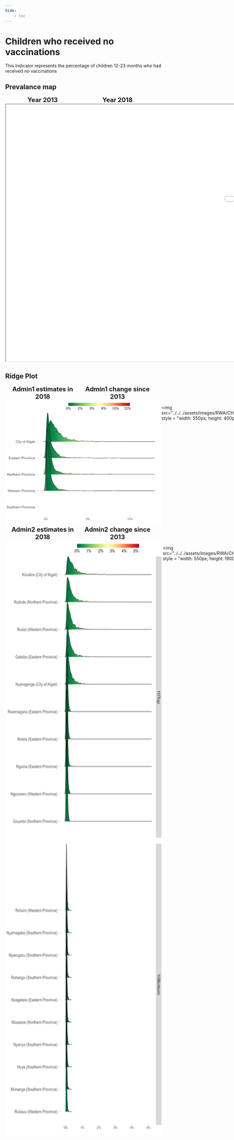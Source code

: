 ```yaml
---
hide:
    - toc
---
```

# Children who received no vaccinations

This Indicator represents the percentage of children 12-23 months who had received no vaccinations

## Prevalance map

<div style="width: 95%; display:grid; grid-template-columns: repeat(2, 1fr); gap: 0px; text-align:center; font-weight:bold;x">
  <div style="font-size: 20px">Year 2013</div>
  <div style="font-size: 20px">Year 2018</div>
</div>

<iframe src="../../../assets/images/RWA/CH_VACC_C_NON_detail.html" style = "width: 2000px; height: 820px"></iframe>

## Ridge Plot

<div style="width: 95%; display:grid; grid-template-columns: repeat(2, 1fr); gap: 0px; text-align:center; font-weight:bold;x">
  <div style="font-size: 20px">Admin1 estimates in 2018</div>
  <div style="font-size: 20px">Admin1 change since 2013</div>
</div>

<div style="display: flex">
<img src="../../../assets/images/RWA/CH_VACC_C_NON_ridge_adm1.png", style = "width: 550px; height: 400px">

<img src="../../../assets/images/RWA/CH_VACC_C_NON_ridge_diff_adm1.png", style = "width: 550px; height: 400px">

</div>
<div> </div>
<div> </div>
<div> </div>
<div> </div>
<div> </div>
<div> </div>
<div> </div>
<div> </div>

<div style="width: 95%; display:grid; grid-template-columns: repeat(2, 1fr); gap: 0px; text-align:center; font-weight:bold;x">
  <div style="font-size: 20px">Admin2 estimates in 2018</div>
  <div style="font-size: 20px">Admin2 change since 2013</div>
</div>

<div style="display: flex">
<img src="../../../assets/images/RWA/CH_VACC_C_NON_ridge_adm2.png", style = "width: 550px; height: 1900px">

<img src="../../../assets/images/RWA/CH_VACC_C_NON_ridge_diff_adm2.png", style = "width: 550px; height: 1900px">

</div>